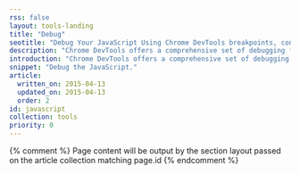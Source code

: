 ```yaml
---
rss: false
layout: tools-landing
title: "Debug"
seotitle: "Debug Your JavaScript Using Chrome DevTools breakpoints, console, and the command line API"
description: "Chrome DevTools offers a comprehensive set of debugging features to help you find and fix errors in your code."
introduction: "Chrome DevTools offers a comprehensive set of debugging features to help you find and fix errors in your code."
snippet: "Debug the JavaScript."
article:
  written_on: 2015-04-13
  updated_on: 2015-04-13
  order: 2
id: javascript
collection: tools
priority: 0
---
```


{% comment %}
Page content will be output by the section layout passed on the article collection matching page.id
{% endcomment %}
